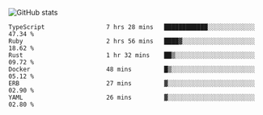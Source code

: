 ![GitHub stats](https://github-readme-stats.vercel.app/api?username=ksk001100&show_icons=true&theme=tokyonight)

<!--START_SECTION:waka-->

```text
TypeScript                 7 hrs 28 mins   ████████████░░░░░░░░░░░░░   47.34 %
Ruby                       2 hrs 56 mins   ████▓░░░░░░░░░░░░░░░░░░░░   18.62 %
Rust                       1 hr 32 mins    ██▒░░░░░░░░░░░░░░░░░░░░░░   09.72 %
Docker                     48 mins         █▒░░░░░░░░░░░░░░░░░░░░░░░   05.12 %
ERB                        27 mins         ▓░░░░░░░░░░░░░░░░░░░░░░░░   02.90 %
YAML                       26 mins         ▓░░░░░░░░░░░░░░░░░░░░░░░░   02.80 %
```

<!--END_SECTION:waka-->
